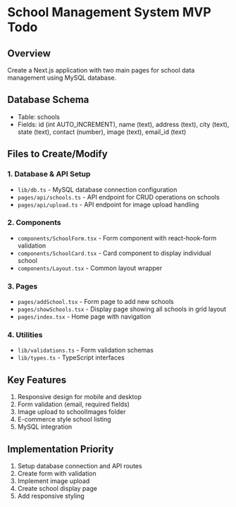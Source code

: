 # School Management System MVP Todo

## Overview
Create a Next.js application with two main pages for school data management using MySQL database.

## Database Schema
- Table: schools
- Fields: id (int AUTO_INCREMENT), name (text), address (text), city (text), state (text), contact (number), image (text), email_id (text)

## Files to Create/Modify

### 1. Database & API Setup
- `lib/db.ts` - MySQL database connection configuration
- `pages/api/schools.ts` - API endpoint for CRUD operations on schools
- `pages/api/upload.ts` - API endpoint for image upload handling

### 2. Components
- `components/SchoolForm.tsx` - Form component with react-hook-form validation
- `components/SchoolCard.tsx` - Card component to display individual school
- `components/Layout.tsx` - Common layout wrapper

### 3. Pages
- `pages/addSchool.tsx` - Form page to add new schools
- `pages/showSchools.tsx` - Display page showing all schools in grid layout
- `pages/index.tsx` - Home page with navigation

### 4. Utilities
- `lib/validations.ts` - Form validation schemas
- `lib/types.ts` - TypeScript interfaces

## Key Features
1. Responsive design for mobile and desktop
2. Form validation (email, required fields)
3. Image upload to schoolImages folder
4. E-commerce style school listing
5. MySQL integration

## Implementation Priority
1. Setup database connection and API routes
2. Create form with validation
3. Implement image upload
4. Create school display page
5. Add responsive styling